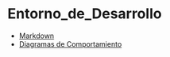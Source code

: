 # Entorno_de_Desarrollo
- [Markdown](https://github.com/Chugani05/entorno_de_desarrollo/tree/main/markdown)
- [Diagramas de Comportamiento](https://github.com/Chugani05/entorno_de_desarrollo/tree/main/diagramas%20de%20comportamiento)
